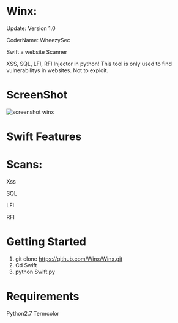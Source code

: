 # Winx:

Update: Version 1.0

CoderName: WheezySec

Swift a website Scanner

XSS, SQL, LFI, RFI Injector in python! This tool is only used to find vulnerabilitys in websites. Not to exploit.

# ScreenShot
![screenshot winx](https://user-images.githubusercontent.com/28812190/27416055-6b1905dc-56e1-11e7-9991-ca7b4bd9c98a.png)

# Swift Features

# Scans:

Xss

SQL

LFI

RFI


# Getting Started

1) git clone https://github.com/Winx/Winx.git
2) Cd Swift
3) python Swift.py
# Requirements

Python2.7
Termcolor
